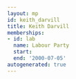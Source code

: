 ```yaml
---
layout: mp
id: keith_darvill
title: Keith Darvill
memberships:
- id: lab
  name: Labour Party
  start: 
  end: '2000-07-05'
autogenerated: true
---
```

